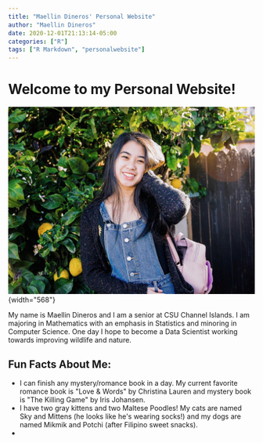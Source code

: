 ```yaml
---
title: "Maellin Dineros' Personal Website"
author: "Maellin Dineros"
date: 2020-12-01T21:13:14-05:00
categories: ["R"]
tags: ["R Markdown", "personalwebsite"]
---
```


# Welcome to my Personal Website!

![](images/IMG_1844-01.jpeg){width="568"}

My name is Maellin Dineros and I am a senior at CSU Channel Islands. I am majoring in Mathematics with an emphasis in Statistics and minoring in Computer Science. One day I hope to become a Data Scientist working towards improving wildlife and nature.

## Fun Facts About Me:

-   I can finish any mystery/romance book in a day. My current favorite romance book is "Love & Words" by Christina Lauren and mystery book is "The Killing Game" by Iris Johansen.
-   I have two gray kittens and two Maltese Poodles! My cats are named Sky and Mittens (he looks like he's wearing socks!) and my dogs are named Mikmik and Potchi (after Filipino sweet snacks).
-   
